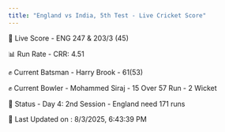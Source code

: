 ```yaml
---
title: "England vs India, 5th Test - Live Cricket Score"
---
```


🔴 Live Score - ENG 247 & 203/3 (45)  

📊 Run Rate - CRR: 4.51  

✊ Current Batsman - Harry Brook - 61(53)  

✊ Current Bowler - Mohammed Siraj - 15 Over 57 Run - 2 Wicket  

📑 Status - Day 4: 2nd Session - England need 171 runs

📝 Last Updated on : 8/3/2025, 6:43:39 PM  

